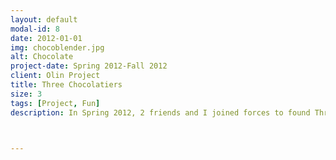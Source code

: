```yaml
---
layout: default
modal-id: 8
date: 2012-01-01
img: chocoblender.jpg
alt: Chocolate
project-date: Spring 2012-Fall 2012
client: Olin Project
title: Three Chocolatiers
size: 3
tags: [Project, Fun]
description: In Spring 2012, 2 friends and I joined forces to found Three Chocolatiers, our small-scale chocolate business. Over the next year, we perfected our chocolate-making process using kitchen appliances and started a subscription chocolate service with over 50 customers. We invented and refined a dozen unique flavors. Our most successful flavors were Apple Pie, Sesame Wasabi, and Captain Crunch. Our least successfl flavors were Cheddar and Spinach Black Pepper. 

                            

---
```

